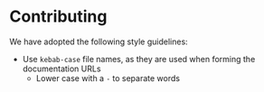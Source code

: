 # Contributing

We have adopted the following style guidelines:
 - Use `kebab-case` file names, as they are used when forming the documentation URLs
   * Lower case with a `-` to separate words

